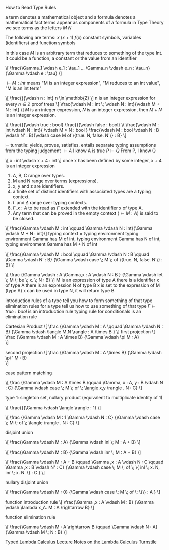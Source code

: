 How to Read Type Rules

a term denotes a mathematical object and a formula denotes a mathematical fact
terms appear as components of a formula
in Type Theory we see terms as the letters $M$ $N$

The following are terms:
$x$
$(x+1)$
$f(x)$
constant symbols, variables (identifiers) and function symbols

In this case $M$ is an arbitrary term that reduces to something of the type Int.
It could be a function, a constant or the value from an identifier


\\[ \\frac{\\Gamma_1 \\vdash e_1 : \\tau_1 ... \\Gamma_n \\vdash e_n : \\tau_n}{\\Gamma \\vdash e : \\tau} \\]

$\vdash M : int$ means "M is an integer expression", "M reduces to an int value",
  "M is an int term"

\\[ \\frac{}{\\vdash n : int} n \\in \\mathbb{Z} \\]
n is an integer expression for every $n \in \mathbb{Z}$
proof trees
\\[ \\frac{\\vdash M : int \\; \\vdash N : int}{\\vdash M + N : int} \\]
$M$ is an integer expression, $N$ is an integer expression, then $M + N$ is an integer expression.

\\[ \\frac{}{\\vdash true : bool}  \\frac{}{\\vdash false : bool} \\\\
    \\frac{\\vdash M : int \\vdash N : int}{ \\vdash M > N : bool }
    \\frac{\\vdash M : bool \\vdash N : B \\vdash N' : B}{\\vdash case M of \\{true. N, false. N'\\} : B}
\\]

$\vdash$ turnstile: yields, proves, satisfies, entails
separate typing assumptions from the typing judgement
$\vdash A$ I know A is true
$P \vdash Q$ From P, I know Q

\\[ x : int \\vdash x + 4 : int \\] once x has been defined by some integer, x + 4 is an integer expression

1. A, B, C range over types.
2. M and N range over terms (expressions).
3. x, y and z are identifiers.
4. a finite set of distinct identifiers with associated types are a typing context.
5. $\Gamma$ and $\Delta$ range over typing contexts.
6. $\Gamma,x : A$ to be read as $\Gamma$ extended with the identifier x of type A.
7. Any term that can be proved in the empty context ($\vdash M : A$) is said to be closed.

\\[ \\frac{\\Gamma \\vdash M : int \\qquad \\Gamma \\vdash N : int}{\\Gamma \\vdash M + N : int}\\]
typing context = typing environment
typing environment Gamma has M of int, typing environment Gamma has N of int, typing environment Gamma has
M + N of int

\\[ \\frac{\\Gamma \\vdash M : bool \\qquad \\Gamma \\vdash N : B \\qquad \\Gamma \\vdash N' : B}
          {\\Gamma \\vdash case \\; M \\; of \\{true. N, false. N'\\} : B}
\\]

\\[ \\frac
    {\\Gamma \\vdash : A \\Gamma,x : A \\vdash N : B }
    {\\Gamma \\vdash let \\; M \\; be \\; x. \\; N : B}
\\]
M is an expression of type A
there is a identifier x of type A
there is an expression N of type B
x is set to the expression of M (type A)
x can be used in type N, it will return type B

introduction rules of a type tell you how to form something of that type
elimination rules for a type tell us how to use something of that type
$\Gamma \vdash true : bool$ is an introduction rule
typing rule for conditionals is an elimination rule

Cartesian Product
\\[ \\frac
    {\\Gamma \\vdash M : A \\qquad \\Gamma \\vdash N : B}
    {\\Gamma \\vdash \\langle M,N \\rangle : A \\times B }
\\]
first projection
\\[ \\frac
    {\\Gamma \\vdash M : A \\times B}
    {\\Gamma \\vdash \\pi M : A}  
\\]

second projection
\\[ \\frac
    {\\Gamma \\vdash M : A \\times B}
    {\\Gamma \\vdash \\pi ' M : B}  
\\]

case pattern matching

\\[ \\frac
    {\\Gamma \\vdash M : A \\times B \\qquad \\Gamma, x : A, y : B \\vdash N : C}
    {\\Gamma \\vdash case \\; M \\; of \\; \\langle x,y \\rangle . N : C}
\\]

type 1: singleton set, nullary product (equivalent to multiplicate identity of 1)

\\[
\\frac{}{\\Gamma \\vdash \\langle \\rangle : 1}
\\]

\\[ \\frac
    {\\Gamma \\vdash M : 1 \\Gamma \\vdash N : C}
    {\\Gamma \\vdash case \\; M \\; of \\; \\langle \\rangle . N : C}
\\]

disjoint union

\\[
\\frac{\\Gamma \\vdash M : A}
      {\\Gamma \\vdash inl \\; M : A + B}
\\]

\\[
\\frac{\\Gamma \\vdash M : B}
      {\\Gamma \\vdash inr \\; M : A + B}
\\]


\\[
\\frac{\\Gamma \\vdash M : A + B \\qquad \\Gamma ,x : A \\vdash N : C \\qquad \\Gamma ,x : B \\vdash N' : C}
      {\\Gamma \\vdash case \\; M \\; of \\; \\{ inl \\; x. N, inr \\; x. N' \\} : C }
\\]

nullary disjoint union

\\[
\\frac{\\Gamma \\vdash M : 0}
      {\\Gamma \\vdash case \\; M \\; of \\; \\{\\} : A }
\\]

function introduction rule
\\[
\\frac{\\Gamma ,x : A \\vdash M : B}
      {\\Gamma \\vdash \\lambda x_A. M : A \\rightarrow B}
\\]

function elimination rule

\\[
\\frac{\\Gamma \\vdash M : A \\rightarrow B \\qquad \\Gamma \\vdash N : A}
      {\\Gamma \\vdash M \\; N : B}
\\]

[Typed Lambda Calculus](http://www.cs.bham.ac.uk/%7Epbl/mgs/lam/mgsbegin.pdf)
[Lecture Notes on the Lambda Calculus](http://www.mscs.dal.ca/~selinger/papers/lambdanotes.pdf)
[Turnstile](https://en.wikipedia.org/wiki/Turnstile_(symbol))
